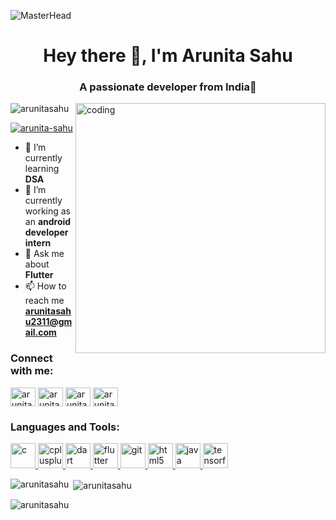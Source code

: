 ![MasterHead](https://mir-s3-cdn-cf.behance.net/project_modules/1400_opt_1/475eb095746151.5e9ecde695f7a.gif)

<h1 align="center">Hey there 🍕, I'm Arunita Sahu</h1>
<h3 align="center">A passionate developer from India🪷</h3>
<img src="https://64.media.tumblr.com/e08b857b528b7615eebe7a8e8f98311c/tumblr_mnwh9iiuDl1qc4uvwo1_400.gifv" alt="coding" width="400" align="right">


<p align="left"> <img src="https://komarev.com/ghpvc/?username=arunitasahu&label=Profile%20views&color=0e75b6&style=flat" alt="arunitasahu" /> </p>

<p align="left"> <a href="https://twitter.com/arunita-sahu" target="blank"><img src="https://img.shields.io/twitter/follow/arunita-sahu?logo=twitter&style=for-the-badge" alt="arunita-sahu" /></a> </p>

- 🌱 I’m currently learning **DSA**
- 🔭 I’m currently working as an **android developer intern**
- 💬 Ask me about **Flutter**
- 📫 How to reach me **arunitasahu2311@gmail.com**

<h3 align="left">Connect with me:</h3>
<p align="left">
<a href="https://twitter.com/arunita-sahu" target="blank"><img align="center" src="https://th.bing.com/th/id/R.79911da7ffca55c630631e18050cd5b0?rik=RR9eB21TKKbo7Q&riu=http%3a%2f%2fpluspng.com%2fimg-png%2ftwitter-png-logo-twitterbird-1528.png&ehk=YwDMCLo0lSKgclR48CT8CtPLMbcX1BAUPw87%2f6yyxRA%3d&risl=&pid=ImgRaw&r=0" alt="arunita-sahu" height="30" width="40" /></a>
<a href="https://linkedin.com/in/arunita-sahu-8b305a225" target="blank"><img align="center" src="https://th.bing.com/th/id/R.a330e248626552a23af35e5c46526234?rik=DZhkgnpER0YViQ&riu=http%3a%2f%2fpngimg.com%2fuploads%2flinkedIn%2flinkedIn_PNG8.png&ehk=4bFzIDABrAypqOis7809R99fdbUW93GC4XfvnNxZfdA%3d&risl=&pid=ImgRaw&r=0" alt="arunita-sahu-8b305a225" height="30" width="40" /></a>
<a href="https://fb.com/arunitasahu07" target="blank"><img align="center" src="https://1.bp.blogspot.com/-S8HTBQqmfcs/XN0ACIRD9PI/AAAAAAAAAlo/FLhccuLdMfIFLhocRjWqsr9cVGdTN_8sgCPcBGAYYCw/s1600/f_logo_RGB-Blue_1024.png" alt="arunitasahu07" height="30" width="40" /></a>
<a href="https://instagram.com/arunitasahu" target="blank"><img align="center" src="https://th.bing.com/th/id/OIP.-ZirgQE5pr8e7htQWowJIgHaHa?pid=ImgDet&rs=1" alt="arunitasahu" height="30" width="40" /></a>
</p>

<h3 align="left">Languages and Tools:</h3>
<p align="left"> <a href="https://www.cprogramming.com/" target="_blank" rel="noreferrer"> <img src="https://th.bing.com/th/id/OIP.bkbn2-K7c9rMBV5dvYXDrQHaIh?pid=ImgDet&rs=1" alt="c" width="40" height="40"/> </a> <a href="https://www.w3schools.com/cpp/" target="_blank" rel="noreferrer"> <img src="https://codeprogramming.org/wp-content/uploads/2022/01/C-Logo.wine_.png" alt="cplusplus" width="40" height="40"/> </a> <a href="https://dart.dev" target="_blank" rel="noreferrer"> <img src="https://www.vectorlogo.zone/logos/dartlang/dartlang-icon.svg" alt="dart" width="40" height="40"/> </a> <a href="https://flutter.dev" target="_blank" rel="noreferrer"> <img src="https://www.vectorlogo.zone/logos/flutterio/flutterio-icon.svg" alt="flutter" width="40" height="40"/> </a> <a href="https://git-scm.com/" target="_blank" rel="noreferrer"> <img src="https://www.vectorlogo.zone/logos/git-scm/git-scm-icon.svg" alt="git" width="40" height="40"/> </a> <a href="https://www.w3.org/html/" target="_blank" rel="noreferrer"> <img src="https://th.bing.com/th/id/OIP.FN170sbF2Xwk3JZ5OEPxAwHaHs?pid=ImgDet&rs=1" alt="html5" width="40" height="40"/> </a> <a href="https://www.java.com" target="_blank" rel="noreferrer"> <img src="https://cdn.windowsreport.com/wp-content/uploads/2019/02/virtual-java11.jpg" alt="java" width="40" height="40"/> </a> <a href="https://www.tensorflow.org" target="_blank" rel="noreferrer"> <img src="https://www.vectorlogo.zone/logos/tensorflow/tensorflow-icon.svg" alt="tensorflow" width="40" height="40"/> </a> </p>

<p><img align="left" src="https://github-readme-stats.vercel.app/api/top-langs?username=arunitasahu&show_icons=true&locale=en&layout=compact" alt="arunitasahu" /></p>

<p>&nbsp;<img align="center" src="https://github-readme-stats.vercel.app/api?username=arunitasahu&show_icons=true&locale=en" alt="arunitasahu" /></p>

<p><img align="center" src="https://github-readme-streak-stats.herokuapp.com/?user=arunitasahu&" alt="arunitasahu" /></p>

